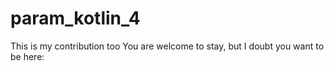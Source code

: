 # param_kotlin_4
This is my contribution too
You are welcome to stay, but I doubt you want to be here:
